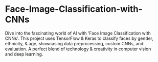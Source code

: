 # Face-Image-Classification-with-CNNs
Dive into the fascinating world of AI with 'Face Image Classification with CNNs'. This project uses TensorFlow &amp; Keras to classify faces by gender, ethnicity, &amp; age, showcasing data preprocessing, custom CNNs, and evaluation. A perfect blend of technology &amp; creativity in computer vision and deep learning.
